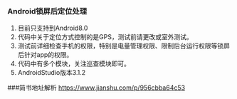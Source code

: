 ### Android锁屏后定位处理

1. 目前只支持到Android8.0
2. 代码中关于定位方式控制的是GPS，测试前请更改或室外测试。
3. 测试前详细检查手机的权限，特别是电量管理权限、限制后台运行权限等锁屏后针对app的权限。
4. 代码中有多个模块，关注巡查模块即可。
5. AndroidStudio版本3.1.2

###简书地址解析
https://www.jianshu.com/p/956cbba64c53
